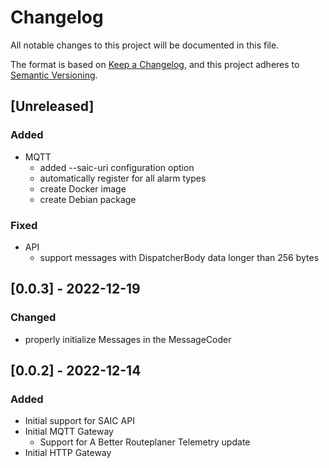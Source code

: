 # Changelog
All notable changes to this project will be documented in this file.

The format is based on [Keep a Changelog](https://keepachangelog.com/en/1.0.0/),
and this project adheres to [Semantic Versioning](https://semver.org/spec/v2.0.0.html).

## [Unreleased]
### Added
- MQTT
  - added --saic-uri configuration option
  - automatically register for all alarm types
  - create Docker image
  - create Debian package
### Fixed
- API
  - support messages with DispatcherBody data longer than 256 bytes

## [0.0.3] - 2022-12-19
### Changed
- properly initialize Messages in the MessageCoder

## [0.0.2] - 2022-12-14
### Added
- Initial support for SAIC API
- Initial MQTT Gateway
  - Support for A Better Routeplaner Telemetry update
- Initial HTTP Gateway